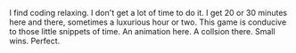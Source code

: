 I find coding relaxing. I don't get a lot of time to do it. I get 20 or 30 minutes here and there, sometimes a luxurious hour or two. This game is conducive to those little snippets of time. An animation here. A collsion there. Small wins. Perfect.
